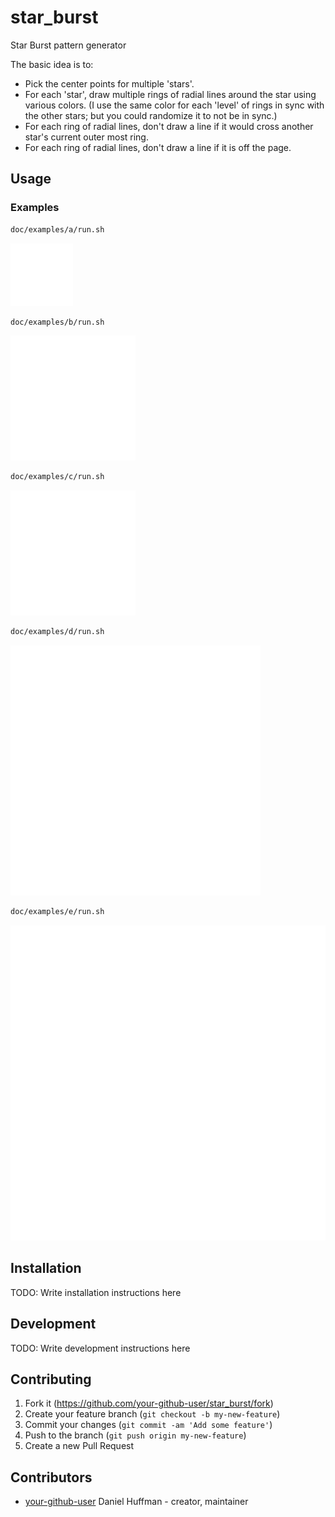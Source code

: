 # star_burst

Star Burst pattern generator

The basic idea is to:
* Pick the center points for multiple 'stars'.
* For each 'star', draw multiple rings of radial lines around the star using various colors. (I use the same color for each 'level' of rings in sync with the other stars; but you could randomize it to not be in sync.)
* For each ring of radial lines, don't draw a line if it would cross another star's current outer most ring.
* For each ring of radial lines, don't draw a line if it is off the page.

## Usage

### Examples

```bash
doc/examples/a/run.sh
```
![doc/examples/a/sky_1/frames.gif](doc/examples/a/sky_1/frames.gif)

```bash
doc/examples/b/run.sh
```
![doc/examples/b/sky_1/frames.gif](doc/examples/b/sky_1/frames.gif)

```bash
doc/examples/c/run.sh
```
![doc/examples/c/sky_1/frames.gif](doc/examples/c/sky_1/frames.gif)

```bash
doc/examples/d/run.sh
```
![doc/examples/d/sky_1/frames.gif](doc/examples/d/sky_1/frames.gif)

```bash
doc/examples/e/run.sh
```
![doc/examples/e/sky_1/frames.gif](doc/examples/e/sky_1/frames.gif)

## Installation

TODO: Write installation instructions here

## Development

TODO: Write development instructions here

## Contributing

1. Fork it (<https://github.com/your-github-user/star_burst/fork>)
2. Create your feature branch (`git checkout -b my-new-feature`)
3. Commit your changes (`git commit -am 'Add some feature'`)
4. Push to the branch (`git push origin my-new-feature`)
5. Create a new Pull Request

## Contributors

- [your-github-user](https://github.com/your-github-user) Daniel Huffman - creator, maintainer
